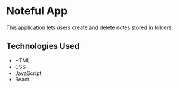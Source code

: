 # Noteful App

This application lets users create and delete notes stored in folders.

## Technologies Used

- HTML
- CSS
- JavaScript
- React